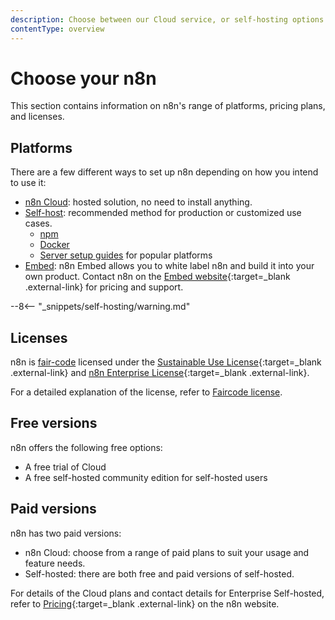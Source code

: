 ```yaml
---
description: Choose between our Cloud service, or self-hosting options. Learn more about licenses and n8n payment plans.
contentType: overview
---
```


# Choose your n8n

This section contains information on n8n's range of platforms, pricing plans, and licenses.

## Platforms

There are a few different ways to set up n8n depending on how you intend to use it:

* [n8n Cloud](/choose-n8n/cloud/): hosted solution, no need to install anything.
* [Self-host](/hosting/): recommended method for production or customized use cases.
	* [npm](/hosting/installation/npm/)
	* [Docker](/hosting/installation/docker/)
	* [Server setup guides](/hosting/installation/server-setups/) for popular platforms
* [Embed](/embed/): n8n Embed allows you to white label n8n and build it into your own product. Contact n8n on the [Embed website](https://n8n.io/embed/){:target=_blank .external-link} for pricing and support.

--8<-- "_snippets/self-hosting/warning.md"


## Licenses

n8n is [fair-code](http://faircode.io) licensed under the [Sustainable Use License](https://github.com/n8n-io/n8n/blob/master/LICENSE.md){:target=_blank .external-link} and [n8n Enterprise License](https://github.com/n8n-io/n8n/blob/master/LICENSE_EE.md){:target=_blank .external-link}.

For a detailed explanation of the license, refer to [Faircode license](/choose-n8n/faircode-license/).

## Free versions

n8n offers the following free options:

* A free trial of Cloud
* A free self-hosted community edition for self-hosted users

## Paid versions

n8n has two paid versions:

* n8n Cloud: choose from a range of paid plans to suit your usage and feature needs.
* Self-hosted: there are both free and paid versions of self-hosted.

For details of the Cloud plans and contact details for Enterprise Self-hosted, refer to [Pricing](https://n8n.io/pricing/){:target=_blank .external-link} on the n8n website.

